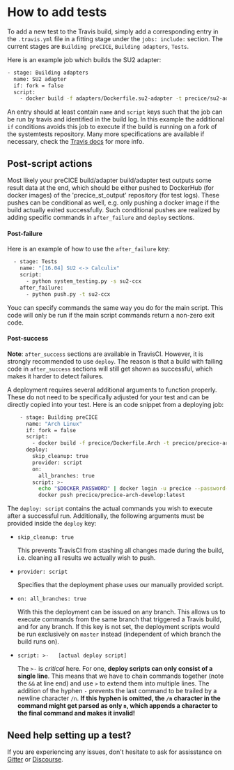 # How to add tests

To add a new test to the Travis build, simply add a corresponding entry in the `.travis.yml` file in a fitting stage under the `jobs: include:` section. The current stages are `Building preCICE`, `Building adapters`, `Tests`.

Here is an example job which builds the SU2 adapter:

```bash
- stage: Building adapters
  name: SU2 adapter
  if: fork = false
  script:
    - docker build -f adapters/Dockerfile.su2-adapter -t precice/su2-adapter-ubuntu1604.home-develop .
```

An entry should at least contain `name` and `script` keys such that the job can be run by travis and identified in the build log. In this example the additional `if` conditions avoids this job to execute if the build is running on a fork of the systemtests repository. Many more specifications are available if necessary, check the [Travis docs](https://docs.travis-ci.com/) for more info.

## Post-script actions

Most likely your preCICE build/adapter build/adapter test outputs some result data at the end, which should be either pushed to DockerHub (for docker images) of the 'precice_st_output' repository (for test logs). These pushes can be conditional as well, e.g. only pushing a docker image if the build actually exited successfully.
Such conditional pushes are realized by adding specific commands in `after_failure` and `deploy` sections.

#### Post-failure

Here is an example of how to use the `after_failure` key:
```bash
  - stage: Tests
    name: "[16.04] SU2 <-> Calculix"
    script:
      - python system_testing.py -s su2-ccx
    after_failure:
      - python push.py -t su2-ccx
```
Youc can specify commands the same way you do for the main script. This code will only be run if the main script commands return a non-zero exit code.

#### Post-success

**Note**: `after_success` sections are available in TravisCI. However, it is strongly recommended to use `deploy`. The reason is that a build with failing code in `after_success` sections will still get shown as successful, which makes it harder to detect failures.

A deployment requires several additional arguments to function properly. These do not need to be specifically adjusted for your test and can be directly copied into your test. Here is an code snippet from a deploying job:

```bash
    - stage: Building preCICE
      name: "Arch Linux"
      if: fork = false
      script:
        - docker build -f precice/Dockerfile.Arch -t precice/precice-arch-develop .
      deploy:
        skip_cleanup: true
        provider: script
        on:
          all_branches: true
        script: >-
          echo "$DOCKER_PASSWORD" | docker login -u precice --password-stdin &&
          docker push precice/precice-arch-develop:latest
```

The `deploy: script` contains the actual commands you wish to execute after a successful run. Additionally, the following arguments must be provided inside the `deploy` key:

- `skip_cleanup: true`

  This prevents TravisCI from stashing all changes made during the build, i.e. cleaning all results we actually wish to push.


- `provider: script`

  Specifies that the deployment phase uses our manually provided script.


- `on: all_branches: true`

  With this the deployment can be issued on any branch. This allows us to execute commands from the same branch that triggered a Travis build, and for any branch. If this key is not set, the deployment scripts would be run exclusively on `master` instead (independent of which branch the build runs on).


- `script: >-   [actual deploy script]`

  The `>-` is *critical* here. For one, **deploy scripts can only consist of a single line**. This means that we have to chain commands together (note the `&&` at line end) and use `>` to extend them into multiple lines. The addition of the hyphen `-` prevents the last command to be trailed by a newline character `/n`. **If this hyphen is omitted, the `/n` character in the command might get parsed as only `n`, which appends a character to the final command and makes it invalid!**



## Need help setting up a test?

If you are experiencing any issues, don't hesitate to ask for assisstance on [Gitter](https://gitter.im/precice/Lobby) or [Discourse](https://precice.discourse.group/).
